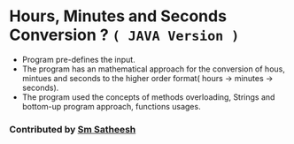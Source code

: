 # Hours, Minutes and Seconds Conversion ? `( JAVA Version )`

* Program pre-defines the input.
* The program has an mathematical approach for the conversion of hous, mintues and seconds to the higher order format( hours -> minutes -> seconds).
* The program used the concepts of methods overloading, Strings and bottom-up program approach, functions usages.

### Contributed by [Sm Satheesh](https://github.com/smsatheesh) 
